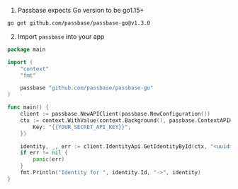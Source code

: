 1. Passbase expects Go version to be go1.15+

```sh
go get github.com/passbase/passbase-go@v1.3.0
```

2. Import `passbase` into your app

```go
package main

import (
	"context"
    "fmt"

	passbase "github.com/passbase/passbase-go"
)

func main() {
	client := passbase.NewAPIClient(passbase.NewConfiguration())
	ctx := context.WithValue(context.Background(), passbase.ContextAPIKey, passbase.APIKey{
		Key: "{{YOUR_SECRET_API_KEY}}",
    })

	identity, _, err := client.IdentityApi.GetIdentityById(ctx, "<uuid>")
	if err != nil {
		panic(err)
	}
	fmt.Println("Identity for ", identity.Id, "->", identity)
}
```
